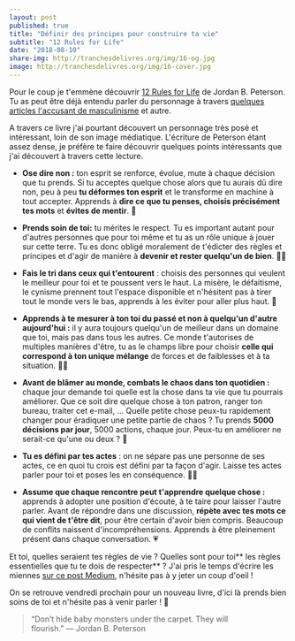 ```yaml
---
layout: post
published: true
title: "Définir des principes pour construire ta vie"
subtitle: "12 Rules for Life"
date: "2018-08-10"
share-img: http://tranchesdelivres.org/img/16-og.jpg
image: http://tranchesdelivres.org/img/16-cover.jpg
---
```

Pour le coup je t'emmène découvrir [12 Rules for Life](https://amzn.to/2MkbxqV) de Jordan B. Peterson. Tu as peut être déjà entendu parler du personnage à travers [quelques articles l'accusant de masculinisme](http://www.slate.fr/story/163754/jordan-peterson-revanche-masculinite-psychologue-masculiniste) et autre.

A travers ce livre j'ai pourtant découvert un personnage très posé et intéressant, loin de son image médiatique. L'écriture de Peterson étant assez dense, je préfère te faire découvrir quelques points intéressants que j'ai découvert à travers cette lecture.

- **Ose dire non :** ton esprit se renforce, évolue, mute à chaque décision que tu prends. Si tu acceptes quelque chose alors que tu aurais dû dire non, peu à peu **tu déformes ton esprit** et le transforme en machine à tout accepter. Apprends à **dire ce que tu penses, choisis précisément tes mots** et **évites de mentir**. 🧠

- **Prends soin de toi:** tu mérites le respect. Tu es important autant pour d'autres personnes que pour toi même et tu as un rôle unique à jouer sur cette terre. Tu es donc obligé moralement de t'édicter des règles et principes et d'agir de manière à **devenir et rester quelqu'un de bien**. 🙏🏻  
  

- **Fais le tri dans ceux qui t'entourent** : choisis des personnes qui veulent le meilleur pour toi et te poussent vers le haut. La misère, le défaitisme, le cynisme prennent tout l'espace disponible et n'hésitent pas à tirer tout le monde vers le bas, apprends à les éviter pour aller plus haut. 💫  
  

- **Apprends à te mesurer à ton toi du passé et non à quelqu'un d'autre aujourd'hui :** il y aura toujours quelqu'un de meilleur dans un domaine que toi, mais pas dans tous les autres. Ce monde t'autorises de multiples manières d'être, tu as le champs libre pour choisir **celle qui correspond à ton unique mélange** de forces et de faiblesses et à ta situation. 👩‍🏫  
  

- **Avant de blâmer au monde, combats le chaos dans ton quotidien :** chaque jour demande toi quelle est la chose dans ta vie que tu pourrais améliorer. Que ce soit dire quelque chose à ton patron, ranger ton bureau, traiter cet e-mail, ... Quelle petite chose peux-tu rapidement changer pour éradiquer une petite partie de chaos ? Tu prends **5000 décisions par jour**, 5000 actions, chaque jour. Peux-tu en améliorer ne serait-ce qu'une ou deux ? 🤔  
  

- **Tu es défini par tes actes** : on ne sépare pas une personne de ses actes, ce en quoi tu crois est défini par ta façon d'agir. Laisse tes actes parler pour toi et poses les en conséquence. 💪🏻  
  

- **Assume que chaque rencontre peut t'apprendre quelque chose :** apprends à adopter une position d'écoute, à te taire pour laisser l'autre parler. Avant de répondre dans une discussion, **répète avec tes mots ce qui vient de t'être dit**, pour être certain d'avoir bien compris. Beaucoup de conflits naissent d'incompréhensions. Apprends à être pleinement présent dans chaque conversation. 💗

Et toi, quelles seraient tes règles de vie ? Quelles sont pour toi** les règles essentielles que tu te dois de respecter** ? J'ai pris le temps d'écrire les miennes [sur ce post Medium](https://medium.com/@nithou/12-r%C3%A8gles-cardinales-pour-une-vie-2bf11c64d53), n'hésite pas à y jeter un coup d'oeil !

On se retrouve vendredi prochain pour un nouveau livre, d'ici là prends bien soins de toi et n'hésite pas à venir parler ! 💌

>“Don’t hide baby monsters under the carpet. They will flourish.”&nbsp;—&nbsp;Jordan B. Peterson
